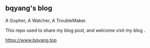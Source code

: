 ## bqyang's blog

A Gopher, A Watcher, A TroubleMaker.

This repo used to share my blog post, and welcome visit my blog .

https://www.bqyang.top
